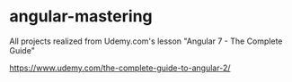 # angular-mastering
All projects realized from Udemy.com's lesson "Angular 7 - The Complete Guide"

https://www.udemy.com/the-complete-guide-to-angular-2/
